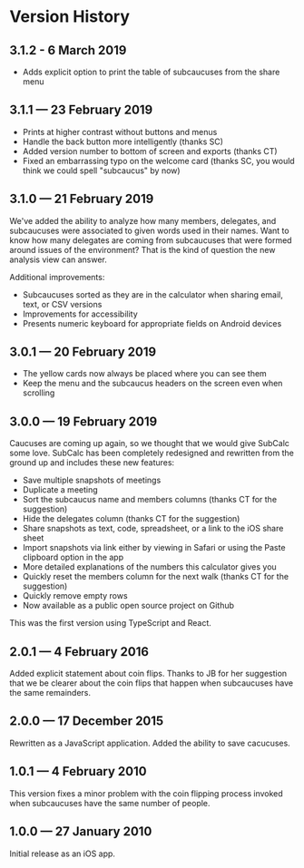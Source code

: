 #  Version History

## 3.1.2 - 6 March 2019

* Adds explicit option to print the table of subcaucuses from the share menu
  
## 3.1.1 — 23 February 2019

* Prints at higher contrast without buttons and menus
* Handle the back button more intelligently (thanks SC)
* Added version number to bottom of screen and exports (thanks CT)
* Fixed an embarrassing typo on the welcome card (thanks SC, you would think we could spell "subcaucus" by now)

## 3.1.0 — 21 February 2019

We've added the ability to analyze how many members, delegates, and subcaucuses were associated to given words used in their names. Want to know how many delegates are coming from subcaucuses that were formed around issues of the environment? That is the kind of question the new analysis view can answer.

Additional improvements:
* Subcaucuses sorted as they are in the calculator when sharing email, text, or CSV versions
* Improvements for accessibility
* Presents numeric keyboard for appropriate fields on Android devices

## 3.0.1 — 20 February 2019

* The yellow cards now always be placed where you can see them
* Keep the menu and the subcaucus headers on the screen even when scrolling

## 3.0.0 — 19 February 2019

Caucuses are coming up again, so we thought that we would give SubCalc some love. SubCalc has been completely redesigned and rewritten from the ground up and includes these new features:

* Save multiple snapshots of meetings
* Duplicate a meeting
* Sort the subcaucus name and members columns (thanks CT for the suggestion)
* Hide the delegates column (thanks CT for the suggestion)
* Share snapshots as text, code, spreadsheet, or a link to the iOS share sheet
* Import snapshots via link either by viewing in Safari or using the Paste clipboard option in the app
* More detailed explanations of the numbers this calculator gives you
* Quickly reset the members column for the next walk (thanks CT for the suggestion)
* Quickly remove empty rows
* Now available as a public open source project on Github

This was the first version using TypeScript and React.

## 2.0.1 — 4 February 2016

Added explicit statement about coin flips. Thanks to JB for her suggestion that we be clearer about the coin flips that happen when subcaucuses have the same remainders.

## 2.0.0 — 17 December 2015

Rewritten as a JavaScript application. Added the ability to save cacucuses.

## 1.0.1 — 4 February 2010

This version fixes a minor problem with the coin flipping process invoked when subcaucuses have the same number of people.

## 1.0.0 — 27 January 2010

Initial release as an iOS app.